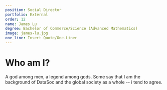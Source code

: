 ```yaml
---
position: Social Director
portfolio: External
order: 12
name: James Lu
degree: Bachelor of Commerce/Science (Advanced Mathematics)
image: james-lu.jpg
one_line: Insert Quote/One-Liner
---
```

                    
# Who am I?

A god among men, a legend among gods. Some say that I am the background of DataSoc and the global society as a whole -- i tend to agree.

